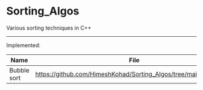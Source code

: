 # Sorting_Algos
Various sorting techniques in C++

_________________________________________________________________________________
Implemented:

| Name | File |
|------|------|
|Bubble sort|https://github.com/HimeshKohad/Sorting_Algos/tree/main/Algorithms|
